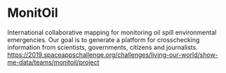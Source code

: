 # MonitOil
International collaborative mapping for monitoring oil spill environmental emergencies. Our goal is to generate a platform for crosschecking information from scientists, governments, citizens and journalists.
https://2019.spaceappschallenge.org/challenges/living-our-world/show-me-data/teams/monitoil/project
